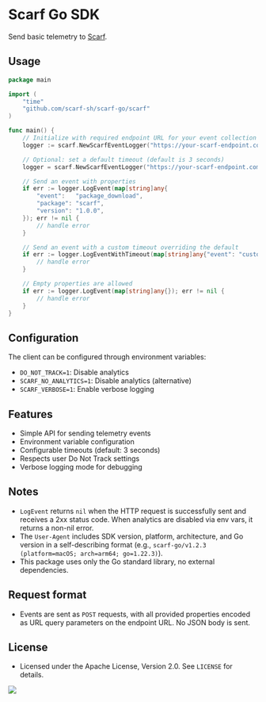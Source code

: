 # Scarf Go SDK


Send basic telemetry to [Scarf](https://scarf.sh).

## Usage


```go
package main

import (
    "time"
    "github.com/scarf-sh/scarf-go/scarf"
)

func main() {
    // Initialize with required endpoint URL for your event collection package in Scarf
    logger := scarf.NewScarfEventLogger("https://your-scarf-endpoint.com")

    // Optional: set a default timeout (default is 3 seconds)
    logger = scarf.NewScarfEventLogger("https://your-scarf-endpoint.com", 5*time.Second)

    // Send an event with properties
    if err := logger.LogEvent(map[string]any{
        "event":   "package_download",
        "package": "scarf",
        "version": "1.0.0",
    }); err != nil {
        // handle error
    }

    // Send an event with a custom timeout overriding the default
    if err := logger.LogEventWithTimeout(map[string]any{"event": "custom_event"}, 1*time.Second); err != nil {
        // handle error
    }

    // Empty properties are allowed
    if err := logger.LogEvent(map[string]any{}); err != nil {
        // handle error
    }
}
```

## Configuration

The client can be configured through environment variables:

- `DO_NOT_TRACK=1`: Disable analytics
- `SCARF_NO_ANALYTICS=1`: Disable analytics (alternative)
- `SCARF_VERBOSE=1`: Enable verbose logging

## Features

- Simple API for sending telemetry events
- Environment variable configuration
- Configurable timeouts (default: 3 seconds)
- Respects user Do Not Track settings
- Verbose logging mode for debugging

## Notes

- `LogEvent` returns `nil` when the HTTP request is successfully sent and receives a 2xx status code. When analytics are disabled via env vars, it returns a non-nil error.
- The `User-Agent` includes SDK version, platform, architecture, and Go version in a self-describing format (e.g., `scarf-go/v1.2.3 (platform=macOS; arch=arm64; go=1.22.3)`).
- This package uses only the Go standard library, no external dependencies.

## Request format

- Events are sent as `POST` requests, with all provided properties encoded as URL query parameters on the endpoint URL. No JSON body is sent.

## License

- Licensed under the Apache License, Version 2.0. See `LICENSE` for details.

<img referrerpolicy="no-referrer-when-downgrade" src="https://static.scarf.sh/a.png?x-pxid=5fe5ad0e-744e-4736-a6fc-131fbec5d8ae&page=/scarf-go/readme" />
